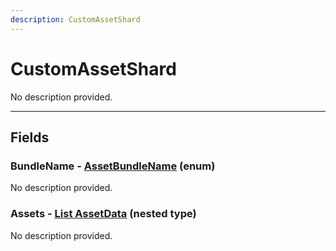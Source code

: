 ```yaml
---
description: CustomAssetShard
---
```


# CustomAssetShard

No description provided.

***

## Fields

### BundleName - [AssetBundleName](../enum-types.md#AssetBundleName) (enum)

No description provided.

### Assets - [List AssetData](../nested-types/AssetData.md) (nested type)

No description provided.

